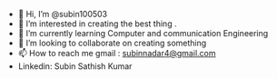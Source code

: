 - 👋 Hi, I’m @subin100503
- 👀 I’m interested in creating the best thing .
- 🌱 I’m currently learning Computer and communication Engineering 
- 💞️ I’m looking to collaborate on creating something
- 📫 How to reach me gmail : subinnadar4@gmail.com
- Linkedin: Subin Sathish Kumar

<!---
subin100503/subin100503 is a ✨ special ✨ repository because its `README.md` (this file) appears on your GitHub profile.
You can click the Preview link to take a look at your changes.
--->
